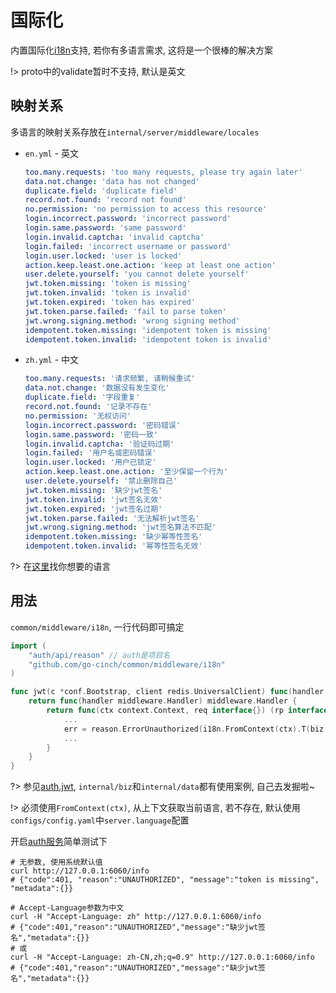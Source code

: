 # 国际化


内置国际化[i18n](https://github.com/nicksnyder/go-i18n)支持, 若你有多语言需求, 这将是一个很棒的解决方案

!> proto中的validate暂时不支持, 默认是英文


## 映射关系


多语言的映射关系存放在`internal/server/middleware/locales`
- `en.yml` - 英文

    ```yaml
    too.many.requests: 'too many requests, please try again later'
    data.not.change: 'data has not changed'
    duplicate.field: 'duplicate field'
    record.not.found: 'record not found'
    no.permission: 'no permission to access this resource'
    login.incorrect.password: 'incorrect password'
    login.same.password: 'same password'
    login.invalid.captcha: 'invalid captcha'
    login.failed: 'incorrect username or password'
    login.user.locked: 'user is locked'
    action.keep.least.one.action: 'keep at least one action'
    user.delete.yourself: 'you cannot delete yourself'
    jwt.token.missing: 'token is missing'
    jwt.token.invalid: 'token is invalid'
    jwt.token.expired: 'token has expired'
    jwt.token.parse.failed: 'fail to parse token'
    jwt.wrong.signing.method: 'wrong signing method'
    idempotent.token.missing: 'idempotent token is missing'
    idempotent.token.invalid: 'idempotent token is invalid'
    ```

- `zh.yml` - 中文

    ```yaml
    too.many.requests: '请求频繁, 请稍候重试'
    data.not.change: '数据没有发生变化'
    duplicate.field: '字段重复'
    record.not.found: '记录不存在'
    no.permission: '无权访问'
    login.incorrect.password: '密码错误'
    login.same.password: '密码一致'
    login.invalid.captcha: '验证码过期'
    login.failed: '用户名或密码错误'
    login.user.locked: '用户已锁定'
    action.keep.least.one.action: '至少保留一个行为'
    user.delete.yourself: '禁止删除自己'
    jwt.token.missing: '缺少jwt签名'
    jwt.token.invalid: 'jwt签名无效'
    jwt.token.expired: 'jwt签名过期'
    jwt.token.parse.failed: '无法解析jwt签名'
    jwt.wrong.signing.method: 'jwt签名算法不匹配'
    idempotent.token.missing: '缺少幂等性签名'
    idempotent.token.invalid: '幂等性签名无效'
    ```

?> 在[这里](http://www.iana.org/assignments/language-subtag-registry/language-subtag-registry)找你想要的语言

## 用法


`common/middleware/i18n`, 一行代码即可搞定

```go
import (
    "auth/api/reason" // auth是项目名
    "github.com/go-cinch/common/middleware/i18n"
)

func jwt(c *conf.Bootstrap, client redis.UniversalClient) func(handler middleware.Handler) middleware.Handler {
    return func(handler middleware.Handler) middleware.Handler {
        return func(ctx context.Context, req interface{}) (rp interface{}, err error) {
            ...
            err = reason.ErrorUnauthorized(i18n.FromContext(ctx).T(biz.JwtMissingToken))
            ...
        }
    }
}
```

?> 参见[auth.jwt](https://github.com/go-cinch/auth/blob/dev/internal/server/middleware/permission.go#L58), `internal/biz`和`internal/data`都有使用案例, 自己去发掘啦~

!> 必须使用`FromContext(ctx)`, 从上下文获取当前语言, 若不存在, 默认使用`configs/config.yaml`中`server.language`配置  


开启[auth服务](/started.0.init?id=auth%e6%9c%8d%e5%8a%a1)简单测试下

```shell
# 无参数, 使用系统默认值
curl http://127.0.0.1:6060/info
# {"code":401, "reason":"UNAUTHORIZED", "message":"token is missing", "metadata":{}}

# Accept-Language参数为中文
curl -H "Accept-Language: zh" http://127.0.0.1:6060/info
# {"code":401,"reason":"UNAUTHORIZED","message":"缺少jwt签名","metadata":{}}
# 或
curl -H "Accept-Language: zh-CN,zh;q=0.9" http://127.0.0.1:6060/info
# {"code":401,"reason":"UNAUTHORIZED","message":"缺少jwt签名","metadata":{}}
```
